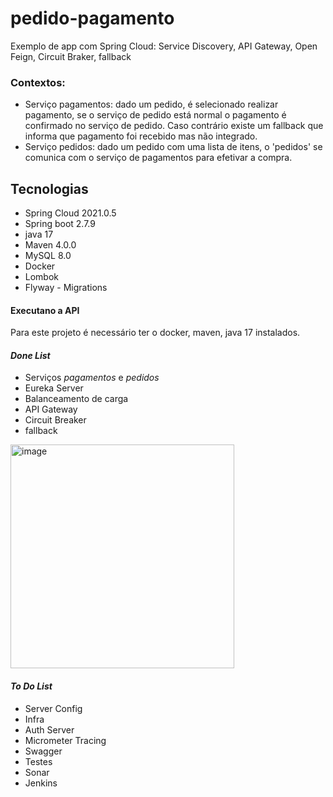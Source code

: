 # pedido-pagamento
Exemplo de app com Spring Cloud: Service Discovery, API Gateway, Open Feign, Circuit Braker, fallback

### Contextos:
- Serviço pagamentos: dado um pedido, é selecionado realizar pagamento, se o serviço de pedido está normal o pagamento é confirmado no serviço de pedido. Caso contrário existe um fallback que informa que pagamento foi recebido mas não integrado.
- Serviço pedidos: dado um pedido com uma lista de itens, o 'pedidos' se comunica com o serviço de pagamentos para efetivar a compra.

## Tecnologias
- Spring Cloud 2021.0.5
- Spring boot 2.7.9
- java 17
- Maven 4.0.0
- MySQL 8.0
- Docker
- Lombok
- Flyway - Migrations

#### Executano a API
Para este projeto é necessário ter o docker, maven, java 17 instalados.



#### *Done List*
- Serviços *pagamentos* e *pedidos*
- Eureka Server
- Balanceamento de carga
- API Gateway
- Circuit Breaker
- fallback
<img width="358" alt="image" src="https://user-images.githubusercontent.com/42658870/223105030-146d4c1e-2a81-4226-8bad-036124f80146.png">

#### *To Do List*
- Server Config
- Infra
- Auth Server
- Micrometer Tracing
- Swagger
- Testes
- Sonar
- Jenkins
